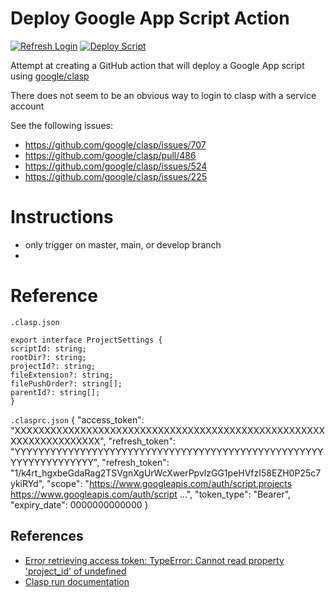 # Deploy Google App Script Action

[![Refresh Login](https://github.com/SOM-Firmwide/deploy-google-app-script-action/actions/workflows/refresh-login.yml/badge.svg)](https://github.com/SOM-Firmwide/deploy-google-app-script-action/actions/workflows/refresh-login.yml)
[![Deploy Script](https://github.com/SOM-Firmwide/deploy-google-app-script-action/actions/workflows/deploy-script.yml/badge.svg)](https://github.com/SOM-Firmwide/deploy-google-app-script-action/actions/workflows/deploy-script.yml)






Attempt at creating a GitHub action that will deploy a Google App script using [google/clasp](https://github.com/google/clasp)

There does not seem to be an obvious way to login to clasp with a service account

See the following issues:

- https://github.com/google/clasp/issues/707
- https://github.com/google/clasp/pull/486
- https://github.com/google/clasp/issues/524
- https://github.com/google/clasp/issues/225












# Instructions



- only trigger on master, main, or develop branch
- 
    






# Reference

`.clasp.json`

    export interface ProjectSettings {
    scriptId: string;
    rootDir?: string;
    projectId?: string;
    fileExtension?: string;
    filePushOrder?: string[];
    parentId?: string[];
    }


`.clasprc.json`
    {
    "access_token": "XXXXXXXXXXXXXXXXXXXXXXXXXXXXXXXXXXXXXXXXXXXXXXXXXXXXXXXXXXXXXXXXXXX",
    "refresh_token": "YYYYYYYYYYYYYYYYYYYYYYYYYYYYYYYYYYYYYYYYYYYYYYYYYYYYYYYYYYYYYYYYYY",
    "refresh_token": "1/k4rt_hgxbeGdaRag2TSVgnXgUrWcXwerPpvlzGG1peHVfzI58EZH0P25c7ykiRYd",
    "scope": "https://www.googleapis.com/auth/script.projects https://www.googleapis.com/auth/script ...",
    "token_type": "Bearer",
    "expiry_date": 0000000000000
    }




















## References

-  [Error retrieving access token: TypeError: Cannot read property 'project_id' of undefined](https://stackoverflow.com/questions/54533397/error-retrieving-access-token-typeerror-cannot-read-property-project-id-of-u)
-  [Clasp run documentation](https://github.com/google/clasp/blob/master/docs/run.md)